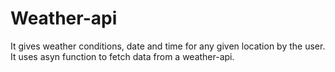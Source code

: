 # Weather-api
It gives weather conditions, date and time for any given location by the user. It uses asyn function to fetch data from a weather-api. 
